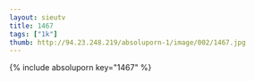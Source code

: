 ```yaml
--- 
layout: sieutv
title: 1467
tags: ["1k"]
thumb: http://94.23.248.219/absoluporn-1/image/002/1467.jpg
---
```

{% include absoluporn key="1467" %} 
